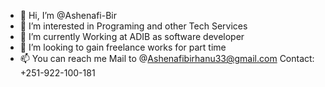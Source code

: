 - 👋 Hi, I’m @Ashenafi-Bir
- 👀 I’m interested in Programing and other Tech Services
- 🌱 I’m currently Working at ADIB as software developer
- 💞️ I’m looking to gain freelance works for part time
- 📫 You can reach me Mail to @Ashenafibirhanu33@gmail.com  Contact: +251-922-100-181
<!---
Ashenafi-Bir/Ashenafi-Bir is a ✨ special ✨ repository because its `README.md` (this file) appears on your GitHub profile.
You can click the Preview link to take a look at your changes.
--->
